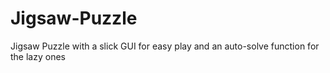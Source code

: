 # Jigsaw-Puzzle
Jigsaw Puzzle with a slick GUI for easy play and an auto-solve function for the lazy ones
